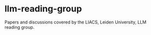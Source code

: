 # llm-reading-group
Papers and discussions covered by the LIACS, Leiden University, LLM reading group.
